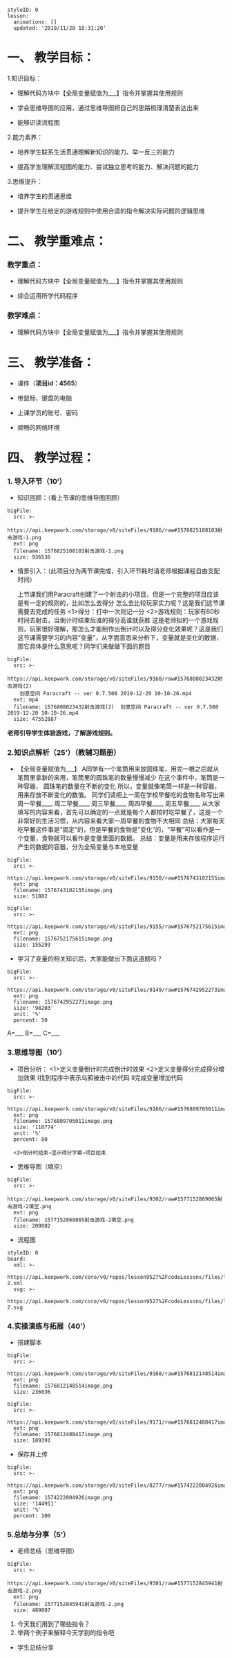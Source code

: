 




<style>
  .markdown-body hr {
    height: 1px;
  }
</style>






```@Lesson
styleID: 0
lesson:
  animations: []
  updated: '2019/11/28 18:31:20'

```



# **一、	教学目标：**
1.知识目标：
* 理解代码方块中【全局变量赋值为___】指令并掌握其使用规则

* 学会思维导图的应用，通过思维导图把自己的思路梳理清楚表达出来

* 能够识读流程图

2.能力素养：

* 培养学生联系生活贯通理解新知识的能力、举一反三的能力

* 提高学生理解流程图的能力、尝试独立思考的能力、解决问题的能力

3.思维提升：

* 培养学生的贯通思维

* 提升学生在给定的游戏规则中使用合适的指令解决实际问题的逻辑思维

# **二、	教学重难点：**

### 教学重点： 
* 理解代码方块中【全局变量赋值为___】指令并掌握其使用规则

* 综合运用所学代码程序
           
### 教学难点：

* 理解代码方块中【全局变量赋值为___】指令并掌握其使用规则

# **三、	教学准备：**

* 课件（**项目id：4565**）

* 带鼠标、键盘的电脑

* 上课学员的账号、密码

* 顺畅的网络环境

# **四、	教学过程：**
 


### **1.	导入环节（10‘）**
*  知识回顾：（看上节课的思维导图回顾）
 
 
 
 
```@BigFile
bigFile:
  src: >-
    https://api.keepwork.com/storage/v0/siteFiles/9186/raw#1576825108103射击游戏-1.png
  ext: png
  filename: 1576825108103射击游戏-1.png
  size: 936536

```





*  情景引入：（此项目分为两节课完成，引入环节耗时请老师根据课程自由支配时间）
     
    上节课我们用Paracraft创建了一个射击的小项目，但是一个完整的项目应该是有一定的规则的，比如怎么去得分 怎么去比较玩家实力呢？这是我们这节课需要去完成的任务
    <1>得分：打中一次则记一分
    <2>游戏规则：玩家有60秒时间去射击，当倒计时结束后谁的得分高谁就获胜
    这是老师拟的一个游戏规则，玩家很好理解，那怎么才能制作出倒计时以及得分变化效果呢？这是我们这节课需要学习的内容“变量”，从字面意思来分析下，变量就是变化的数据，那它具体是什么意思呢？同学们来做做下面的题目
    
```@BigFile
bigFile:
  src: >-
    https://api.keepwork.com/storage/v0/siteFiles/9160/raw#1576808023432射击游戏(2) 
    创意空间 Paracraft -- ver 0.7.508 2019-12-20 10-10-26.mp4
  ext: mp4
  filename: 1576808023432射击游戏(2)  创意空间 Paracraft -- ver 0.7.508 2019-12-20 10-10-26.mp4
  size: 47552887

```



 


  **老师引导学生体验游戏，了解游戏规则。**
 ### **2.知识点解析（25‘）**（教辅习题册）
 * 【全局变量赋值为___】
   A同学有一个笔筒用来放圆珠笔，用完一根之后就从笔筒里拿新的来用，笔筒里的圆珠笔的数量慢慢减少
   在这个事件中，笔筒是一种容器， 圆珠笔的数量在不断的变化
   所以，变量就像笔筒一样是一种容器，用来存放不断变化的数值。
   同学们请把上一周在学校早餐吃的食物名称写出来
   周一早餐____  周二早餐____ 周三早餐____ 周四早餐____ 周五早餐____
   从大家填写的内容来看，首先可以确定的一点就是每个人都按时吃早餐了，这是一个非常好的生活习惯，从内容来看大家一周早餐的食物不大相同
   总结：大家每天吃早餐这件事是“固定”的，但是早餐的食物是“变化”的，“早餐”可以看作是一个变量，食物就可以看作是变量里面的数据。
   总结：变量是用来存放程序运行产生的数据的容器，分为全局变量与本地变量
   
 
 
```@BigFile
bigFile:
  src: >-
    https://api.keepwork.com/storage/v0/siteFiles/9150/raw#1576743102155image.png
  ext: png
  filename: 1576743102155image.png
  size: 51882

```






```@BigFile
bigFile:
  src: >-
    https://api.keepwork.com/storage/v0/siteFiles/9155/raw#1576752175615image.png
  ext: png
  filename: 1576752175615image.png
  size: 155293

```



* 学习了变量的相关知识后，大家能做出下面这道题吗？

```@BigFile
bigFile:
  src: >-
    https://api.keepwork.com/storage/v0/siteFiles/9149/raw#1576742952273image.png
  ext: png
  filename: 1576742952273image.png
  size: '98203'
  unit: '%'
  percent: 50

```

A=___  B=___  C=___
   





   
 
 

### **3.思维导图（10‘）**
   *  项目分析：
      <1>定义变量倒计时完成倒计时效果
      <2>定义变量得分完成得分增加效果
        Ⅰ找到程序中表示乌鸦被击中的代码
        Ⅱ完成变量增加代码
        
 
 
```@BigFile
bigFile:
  src: >-
    https://api.keepwork.com/storage/v0/siteFiles/9166/raw#1576809705011image.png
  ext: png
  filename: 1576809705011image.png
  size: '110774'
  unit: '%'
  percent: 80

```


      <3>倒计时结束→显示得分字幕→项目结束
  
 
 
 
 


   *  思维导图（填空）
 


```@BigFile
bigFile:
  src: >-
    https://api.keepwork.com/storage/v0/siteFiles/9302/raw#1577152869865射击游戏-2填空.png
  ext: png
  filename: 1577152869865射击游戏-2填空.png
  size: 209802

```


 
 
 

   *  流程图
   <style>
  .comp-board{
    text-align: center;
  }
</style>
   

```@Board
styleID: 0
board:
  xml: >-
    https://api.keepwork.com/core/v0/repos/lesson9527%2FcodeLessons/files/lesson9527%2FcodeLessons%2F_config%2Fboard%2F%25E5%25B0%2584%25E5%2587%25BB%25E6%25B8%25B8%25E6%2588%258F-2.xml
  svg: >-
    https://api.keepwork.com/core/v0/repos/lesson9527%2FcodeLessons/files/lesson9527%2FcodeLessons%2F_config%2Fboard%2F%25E5%25B0%2584%25E5%2587%25BB%25E6%25B8%25B8%25E6%2588%258F-2.svg

```


### **4.实操演练与拓展（40’）**
   *  搭建脚本
 
 
 
```@BigFile
bigFile:
  src: >-
    https://api.keepwork.com/storage/v0/siteFiles/9168/raw#1576812148514image.png
  ext: png
  filename: 1576812148514image.png
  size: 236036

```






```@BigFile
bigFile:
  src: >-
    https://api.keepwork.com/storage/v0/siteFiles/9171/raw#1576812488417image.png
  ext: png
  filename: 1576812488417image.png
  size: 189391

```






 
 
 
 
 





 


   
   *  保存并上传
   
   
 
```@BigFile
bigFile:
  src: >-
    https://api.keepwork.com/storage/v0/siteFiles/8277/raw#1574222004926image.png
  ext: png
  filename: 1574222004926image.png
  size: '144911'
  unit: '%'
  percent: 100

```

### **5.总结与分享（5‘）**
 *  老师总结（思维导图）
  


```@BigFile
bigFile:
  src: >-
    https://api.keepwork.com/storage/v0/siteFiles/9301/raw#1577152845941射击游戏-2.png
  ext: png
  filename: 1577152845941射击游戏-2.png
  size: 489807

```



 
 
 
 
 
 
 




      

     
   1. 今天我们用到了哪些指令？
   2. 举两个例子来解释今天学到的指令吧

     
   *  学生总结分享
   
